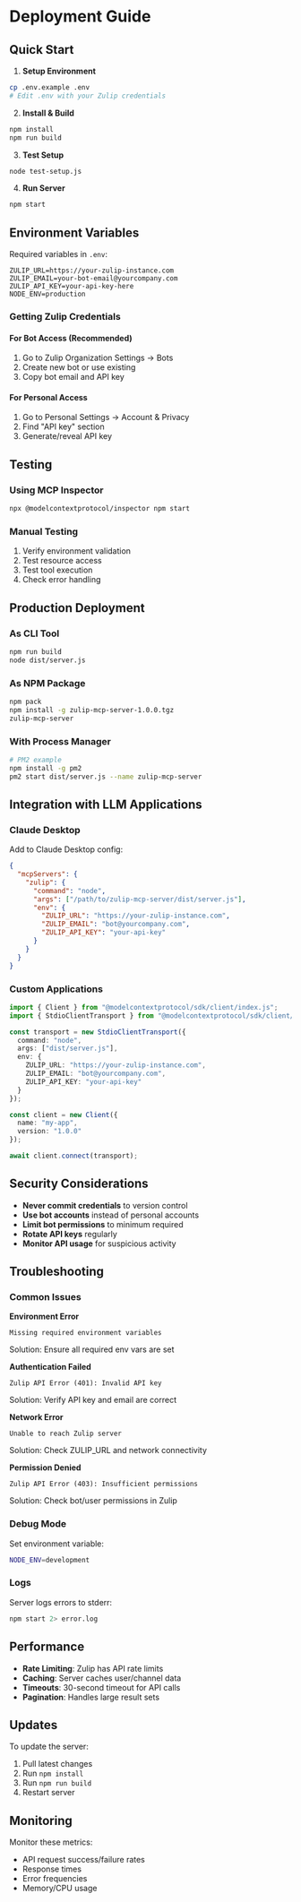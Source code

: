 # Deployment Guide

## Quick Start

1. **Setup Environment**
```bash
cp .env.example .env
# Edit .env with your Zulip credentials
```

2. **Install & Build**
```bash
npm install
npm run build
```

3. **Test Setup**
```bash
node test-setup.js
```

4. **Run Server**
```bash
npm start
```

## Environment Variables

Required variables in `.env`:

```env
ZULIP_URL=https://your-zulip-instance.com
ZULIP_EMAIL=your-bot-email@yourcompany.com
ZULIP_API_KEY=your-api-key-here
NODE_ENV=production
```

### Getting Zulip Credentials

#### For Bot Access (Recommended)
1. Go to Zulip Organization Settings → Bots
2. Create new bot or use existing
3. Copy bot email and API key

#### For Personal Access
1. Go to Personal Settings → Account & Privacy
2. Find "API key" section
3. Generate/reveal API key

## Testing

### Using MCP Inspector
```bash
npx @modelcontextprotocol/inspector npm start
```

### Manual Testing
1. Verify environment validation
2. Test resource access
3. Test tool execution
4. Check error handling

## Production Deployment

### As CLI Tool
```bash
npm run build
node dist/server.js
```

### As NPM Package
```bash
npm pack
npm install -g zulip-mcp-server-1.0.0.tgz
zulip-mcp-server
```

### With Process Manager
```bash
# PM2 example
npm install -g pm2
pm2 start dist/server.js --name zulip-mcp-server
```

## Integration with LLM Applications

### Claude Desktop
Add to Claude Desktop config:
```json
{
  "mcpServers": {
    "zulip": {
      "command": "node",
      "args": ["/path/to/zulip-mcp-server/dist/server.js"],
      "env": {
        "ZULIP_URL": "https://your-zulip-instance.com",
        "ZULIP_EMAIL": "bot@yourcompany.com",
        "ZULIP_API_KEY": "your-api-key"
      }
    }
  }
}
```

### Custom Applications
```typescript
import { Client } from "@modelcontextprotocol/sdk/client/index.js";
import { StdioClientTransport } from "@modelcontextprotocol/sdk/client/stdio.js";

const transport = new StdioClientTransport({
  command: "node",
  args: ["dist/server.js"],
  env: {
    ZULIP_URL: "https://your-zulip-instance.com",
    ZULIP_EMAIL: "bot@yourcompany.com",
    ZULIP_API_KEY: "your-api-key"
  }
});

const client = new Client({
  name: "my-app",
  version: "1.0.0"
});

await client.connect(transport);
```

## Security Considerations

- **Never commit credentials** to version control
- **Use bot accounts** instead of personal accounts
- **Limit bot permissions** to minimum required
- **Rotate API keys** regularly
- **Monitor API usage** for suspicious activity

## Troubleshooting

### Common Issues

**Environment Error**
```
Missing required environment variables
```
Solution: Ensure all required env vars are set

**Authentication Failed**
```
Zulip API Error (401): Invalid API key
```
Solution: Verify API key and email are correct

**Network Error**
```
Unable to reach Zulip server
```
Solution: Check ZULIP_URL and network connectivity

**Permission Denied**
```
Zulip API Error (403): Insufficient permissions
```
Solution: Check bot/user permissions in Zulip

### Debug Mode
Set environment variable:
```bash
NODE_ENV=development
```

### Logs
Server logs errors to stderr:
```bash
npm start 2> error.log
```

## Performance

- **Rate Limiting**: Zulip has API rate limits
- **Caching**: Server caches user/channel data
- **Timeouts**: 30-second timeout for API calls
- **Pagination**: Handles large result sets

## Updates

To update the server:
1. Pull latest changes
2. Run `npm install`
3. Run `npm run build`
4. Restart server

## Monitoring

Monitor these metrics:
- API request success/failure rates
- Response times
- Error frequencies
- Memory/CPU usage